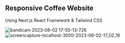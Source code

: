 ## Responsive Coffee Website

Using Next.js React Framework & Tailwind CSS

![bandicam 2023-08-02 17-55-13-726](https://github.com/Manopaemsiri/aemsiri_coffee/assets/76554047/61029191-6109-4563-8dce-902a31483ecf)
![screencapture-localhost-3000-2023-08-02-17_02_16](https://github.com/Manopaemsiri/aemsiri_coffee/assets/76554047/444bd72e-6c2f-41d1-88e0-7c3382614749)
